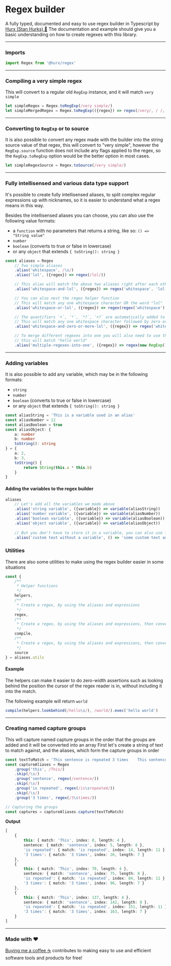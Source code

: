# Regex builder
A fully typed, documented and easy to use regex builder in Typescript by [Hurx (Stan Hurks) 📧](mailto://stan@hurx.digital)
The documentation and example should give you a basic understanding on how to create regexes with this library.
___
### Imports
```ts
import Regex from '@hurx/regex'
```
___
### Compiling a very simple regex
This will convert to a regular old `RegExp` instance, and it will match `very simple`
```ts
let simpleRegex = Regex.toRegExp(/very simple/)
let simpleMergedRegex = Regex.toRegExp(({regex}) => regex(/very/, / /, /simple/))
```
___
### Converting to `RegExp` or to source
It is also possible to convert any regex made with the builder into the string source value of that regex,
this will convert to "very simple", however the `RegExp.source` function does not include any flags
applied to the regex, so the `RegExp.toRegExp` option would be the better option in most cases.
```ts
let simpleRegexSource = Regex.toSource(/very simple/)
```
___
### Fully intellisensed and various data type support
It's possible to create fully intellisensed aliases, to split complex regular expressions
up with nicknames, so it is easier to understand what a regex means in this way.

Besides the intellisensed aliases you can choose, you can also use the following value formats:
- a `function` with no parameters that returns a string, like so: `() => "String value"`
- `number`
- `boolean` (converts to true or false in lowercase)
- or any `object` that extends `{ toString(): string }`
```ts
const aliases = Regex
    // Two simple aliases
    .alias('whitespace', /\s/)
    .alias('lol', ({regex}) => regex(/lol/))

    // This alias will match the above two aliases right after each other
    .alias('whitespace-and-lol', ({regex}) => regex('whitespace', 'lol'))

    // You can also nest the regex helper function
    // This will match any one whitespace character OR the word "lol"
    .alias('whitespace-or-lol', ({regex}) => regex(regex('whitespace').or('lol')))

    // The quantifiers `+`, `*`, `*?`, `+?` are automatically added to each alias as well
    // This will match any one whitespace character followed by zero or more times the word "lol"
    .alias('whitespace-and-zero-or-more-lol', ({regex}) => regex('whitespace', 'lol*'))

    // To merge different regexes into one you will also need to use the regex helper
    // this will match "hello world"
    .alias('multiple-regexes-into-one', ({regex}) => regex(new RegExp('hello'), / /, /world/))
```
___
### Adding variables 
It is also possible to add any variable, which may be in the following formats:
- `string`
- `number`
- `boolean` (converts to true or false in lowercase)
- or any `object` that extends `{ toString(): string }`
```ts
const aliasString = 'This is a variable used in an alias'
const aliasNumber = 12
const aliasBoolean = true
const aliasObject: {
    a: number
    b: number
    toString(): string
} = {
    a: 2,
    b: 3,
    toString() {
        return String(this.a * this.b)
    }
}
```
#### Adding the variables to the regex builder
```ts
aliases
    // Let's add all the variables we made above
    .alias('string variable', ({variable}) => variable(aliasString))
    .alias('number variable', ({variable}) => variable(aliasNumber))
    .alias('boolean variable', ({variable}) => variable(aliasBoolean))
    .alias('object variable', ({variable}) => variable(aliasObject))
    
    // But you don't have to store it in a variable, you can also use function that returns a string
    .alias('custom text without a variable', () => 'some custom text added as an alias')
```
### Utilities
There are also some utilities to make using the regex builder easier in some situations
```ts
const {
    /**
     * Helper functions
     */
    helpers,
    /**
     * Create a regex, by using the aliases and expressions
     */
    regex,
    /**
     * Create a regex, by using the aliases and expressions, then converts it to a `RegExp` instance
     */
    compile,
    /**
     * Create a regex, by using the aliases and expressions, then converts it to the string source
     */
    source
} = aliases.utils
```
#### Example
The helpers can make it easier to do zero-width assertions such as looking behind the position the cursor
of the regex reader is in, without including it into the match.

The following example will return `world`
```ts
compile(helpers.lookbehind(/hello\s/), /world/).exec('hello world')
```
___
### Creating named capture groups
This will capture named capture groups in the order that the groups are added and it will be converted into an array
First let's create a string of text to match against, and the aliases, which form the capture groups in order
```ts
const textToMatch = 'This sentence is repeated 3 times    This sentence is repeated 3 times This sentence is repeated 3 times'
const captureAliases = Regex
    .group('this', /This/)
    .skip(/\s/)
    .group('sentence', regex(/sentence/))
    .skip(/\s/)
    .group('is repeated', regex(/is\srepeated/))
    .skip(/\s/)
    .group('3 times', regex(/3\stimes/))

// Capturing the groups
const captures = captureAliases.capture(textToMatch)
```
<b>Output</b>
```ts
[
    {
        this: { match: 'This', index: 0, length: 4 },
        sentence: { match: 'sentence', index: 5, length: 8 },
        'is repeated': { match: 'is repeated', index: 14, length: 11 },
        '3 times': { match: '3 times', index: 26, length: 7 }
    },
    {
        this: { match: 'This', index: 70, length: 4 },
        sentence: { match: 'sentence', index: 75, length: 8 },        
        'is repeated': { match: 'is repeated', index: 84, length: 11 },
        '3 times': { match: '3 times', index: 96, length: 7 }
    },
    {
        this: { match: 'This', index: 137, length: 4 },
        sentence: { match: 'sentence', index: 142, length: 8 },       
        'is repeated': { match: 'is repeated', index: 151, length: 11 },
        '3 times': { match: '3 times', index: 163, length: 7 }        
    }
]
```
___
### Made with ♥️

[Buying me a coffee ☕](https://www.buymeacoffee.com/hurx) contributes to making easy to use and efficient software tools and products for free!